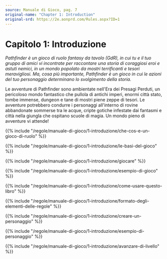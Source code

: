 ```yaml
---
source: Manuale di Gioco, pag. 7
original-name: "Chapter 1: Introduction"
original-srd: https://2e.aonprd.com/Rules.aspx?ID=1
---
```


# Capitolo 1: Introduzione

_Pathfinder è un gioco di ruolo fantasy da tavolo (GdR), in cui tu e il tuo
gruppo di amici vi incontrate per raccontare una storia di coraggiosi eroi e
astuti nemici, in un mondo popolato da mostri terrificanti e tesori
meravigliosi. Ma, cosa più importante, Pathfinder è un gioco in cui le azioni
del tuo personaggio determinano lo svolgimento della storia._

Le avventure di Pathfinder sono ambientate nell'Era dei Presagi Perduti, un
pericoloso mondo fantastico che pullola di antichi imperi, enormi città stato,
tombe immense, dungeon e tane di mostri piene zeppe di tesori. Le avventure
potrebbero condurre i personaggi all'interno di rovine abbandonate sommerse tra
le acque, cripte gotiche infestate dai fantasmi e città nella giungla che
ospitano scuole di magia. Un mondo pieno di avventure vi attende!

{{% include "/regole/manuale-di-gioco/1-introduzione/che-cos-e-un-gioco-di-ruolo" %}}

{{% include "/regole/manuale-di-gioco/1-introduzione/le-basi-del-gioco" %}}

{{% include "/regole/manuale-di-gioco/1-introduzione/giocare" %}}

{{% include "/regole/manuale-di-gioco/1-introduzione/esempio-di-gioco" %}}

{{% include "/regole/manuale-di-gioco/1-introduzione/come-usare-questo-libro" %}}

{{% include "/regole/manuale-di-gioco/1-introduzione/formato-degli-elementi-delle-regole" %}}

{{% include "/regole/manuale-di-gioco/1-introduzione/creare-un-personaggio" %}}

{{% include "/regole/manuale-di-gioco/1-introduzione/esempio-di-personaggio" %}}

{{% include "/regole/manuale-di-gioco/1-introduzione/avanzare-di-livello" %}}
